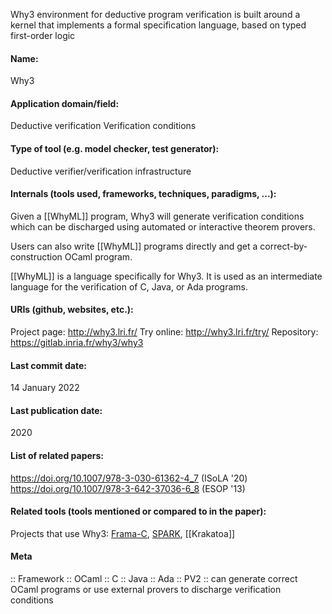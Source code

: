 Why3 environment for deductive program verification is built around a kernel that implements a formal specification language, based on typed first-order logic

#### Name:
Why3

#### Application domain/field:
Deductive verification
Verification conditions

#### Type of tool (e.g. model checker, test generator):
Deductive verifier/verification infrastructure

#### Internals (tools used, frameworks, techniques, paradigms, ...):
Given a [[WhyML]] program, Why3 will generate verification conditions which can be discharged using automated or interactive theorem provers.

Users can also write [[WhyML]] programs directly and get a correct-by-construction OCaml program.

[[WhyML]] is a language specifically for Why3. It is used as an intermediate language for the verification of C, Java, or Ada programs.

#### URIs (github, websites, etc.):
Project page: http://why3.lri.fr/
Try online: http://why3.lri.fr/try/
Repository: https://gitlab.inria.fr/why3/why3

#### Last commit date:
14 January 2022

#### Last publication date:
2020

#### List of related papers:
https://doi.org/10.1007/978-3-030-61362-4_7 (ISoLA '20)
https://doi.org/10.1007/978-3-642-37036-6_8 (ESOP '13)

#### Related tools (tools mentioned or compared to in the paper):
Projects that use Why3: [Frama-C](Frama-C.md), [SPARK](../SPARK.md), [[Krakatoa]]

#### Meta
:: Framework
:: OCaml
:: C
:: Java
:: Ada
:: PV2 :: can generate correct OCaml programs or use external provers to discharge verification conditions